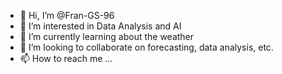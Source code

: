 - 👋 Hi, I’m @Fran-GS-96
- 👀 I’m interested in Data Analysis and AI
- 🌱 I’m currently learning about the weather
- 💞️ I’m looking to collaborate on forecasting, data analysis, etc.
- 📫 How to reach me ...

<!---
Fran-GS-96/Fran-GS-96 is a ✨ special ✨ repository because its `README.md` (this file) appears on your GitHub profile.
You can click the Preview link to take a look at your changes.
--->
